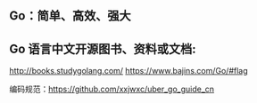 ## Go：简单、高效、强大


## Go 语言中文开源图书、资料或文档:
http://books.studygolang.com/
https://www.bajins.com/Go/#flag

编码规范：https://github.com/xxjwxc/uber_go_guide_cn

　　
